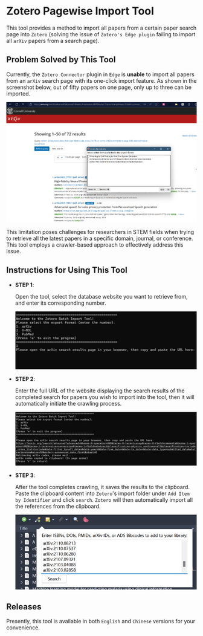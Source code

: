 # Zotero Pagewise Import Tool 
This tool provides a method to import all papers from a certain paper search page into `Zotero` (solving the issue of `Zotero's Edge plugin` failing to import all `arXiv` papers from a search page).

## Problem Solved by This Tool

Currently, the `Zotero Connector` plugin in `Edge` is **unable** to import all papers from an `arXiv` search page with its one-click import feature. As shown in the screenshot below, out of fifty papers on one page, only up to three can be imported. 

![img1](images/img1.png)

This limitation poses challenges for researchers in STEM fields when trying to retrieve all the latest papers in a specific domain, journal, or conference. This tool employs a crawler-based approach to effectively address this issue.

## Instructions for Using This Tool

- **STEP 1**:

  Open the tool, select the database website you want to retrieve from, and enter its corresponding number.

  ![img2](images/img2.png)

- **STEP 2**:

  Enter the full URL of the website displaying the search results of the completed search for papers you wish to import into the tool, then it will automatically initiate the crawling process.

  ![img3](images/img3.png)

- **STEP 3**:

  After the tool completes crawling, it saves the results to the clipboard. Paste the clipboard content into `Zotero`'s import folder under `Add Item by Identifier` and click `search`. `Zotero` will then automatically import all the references from the clipboard.

  ![img4](images/img4.png)

## Releases

Presently, this tool is available in both `English` and `Chinese` versions for your convenience.
